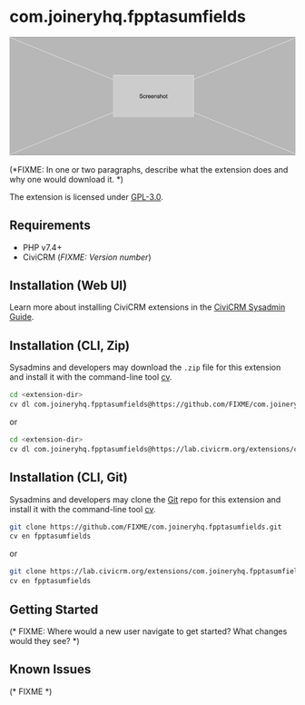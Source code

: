# com.joineryhq.fpptasumfields

![Screenshot](/images/screenshot.png)

(*FIXME: In one or two paragraphs, describe what the extension does and why one would download it. *)

The extension is licensed under [GPL-3.0](LICENSE.txt).

## Requirements

* PHP v7.4+
* CiviCRM (*FIXME: Version number*)

## Installation (Web UI)

Learn more about installing CiviCRM extensions in the [CiviCRM Sysadmin Guide](https://docs.civicrm.org/sysadmin/en/latest/customize/extensions/).

## Installation (CLI, Zip)

Sysadmins and developers may download the `.zip` file for this extension and
install it with the command-line tool [cv](https://github.com/civicrm/cv).

```bash
cd <extension-dir>
cv dl com.joineryhq.fpptasumfields@https://github.com/FIXME/com.joineryhq.fpptasumfields/archive/master.zip
```
or
```bash
cd <extension-dir>
cv dl com.joineryhq.fpptasumfields@https://lab.civicrm.org/extensions/com.joineryhq.fpptasumfields/-/archive/main/com.joineryhq.fpptasumfields-main.zip
```

## Installation (CLI, Git)

Sysadmins and developers may clone the [Git](https://en.wikipedia.org/wiki/Git) repo for this extension and
install it with the command-line tool [cv](https://github.com/civicrm/cv).

```bash
git clone https://github.com/FIXME/com.joineryhq.fpptasumfields.git
cv en fpptasumfields
```
or
```bash
git clone https://lab.civicrm.org/extensions/com.joineryhq.fpptasumfields.git
cv en fpptasumfields
```

## Getting Started

(* FIXME: Where would a new user navigate to get started? What changes would they see? *)

## Known Issues

(* FIXME *)
